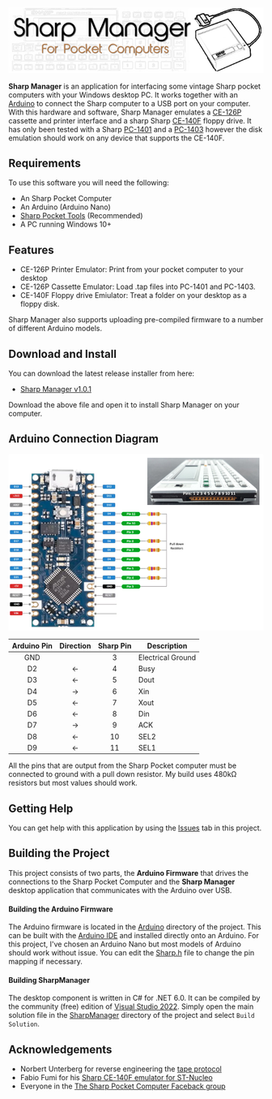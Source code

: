 ![](docs/images/SharpManagerBanner.png)

**Sharp Manager** is an application for interfacing some vintage Sharp pocket computers with your Windows desktop PC.  It works together with an [Arduino](https://store.arduino.cc/pages/nano-family) to connect the Sharp computer to a USB port on your computer.  With this hardware and software, Sharp Manager emulates a [CE-126P](http://pocket.free.fr/html/sharp/ce-126p_e.html) cassette and printer interface and a sharp Sharp [CE-140F](http://pocket.free.fr/html/sharp/ce-140f_e.html) floppy drive.  It has only been tested with a Sharp [PC-1401](http://pocket.free.fr/html/sharp/pc-1401_e.html) and a [PC-1403](http://pocket.free.fr/html/sharp/pc-1401_e.html) however the disk emulation should work on any device that supports the CE-140F.

## Requirements

To use this software you will need the following:

* An Sharp Pocket Computer
* An Arduino (Arduino Nano)
* [Sharp Pocket Tools](http://pocket.free.fr/html/soft/pocket-tools_e.html) (Recommended)
* A PC running Windows 10+

## Features

* CE-126P Printer Emulator: Print from your pocket computer to your desktop
* CE-126P Cassette Emulator: Load .tap files into PC-1401 and PC-1403.
* CE-140F Floppy drive Emiulator: Treat a folder on your desktop as a floppy disk.
  
Sharp Manager also supports uploading pre-compiled firmware to a number of different Arduino models.

## Download and Install

You can download the latest release installer from here:

* [Sharp Manager v1.0.1](https://github.com/codaris/SharpManager/releases/download/v1.0.1/SharpManager.msi)

Download the above file and open it to install Sharp Manager on your computer.

## Arduino Connection Diagram

![](docs/images/SharpMangerNanoConnect.png)

| Arduino Pin | Direction | Sharp Pin | Description       | 
|:-----------:|:---------:|:---------:|-------------------|
|     GND     |           |     3     | Electrical Ground |
|      D2     |   &larr;  |     4     | Busy              |
|      D3     |   &larr;  |     5     | Dout              |
|      D4     |   &rarr;  |     6     | Xin               |
|      D5     |   &larr;  |     7     | Xout              |
|      D6     |   &larr;  |     8     | Din               |
|      D7     |   &rarr;  |     9     | ACK               |
|      D8     |   &larr;  |     10    | SEL2              |
|      D9     |   &larr;  |     11    | SEL1              |

All the pins that are output from the Sharp Pocket computer must be connected to ground with a pull down resistor.  My build uses
480k&#8486; resistors but most values should work.  

## Getting Help

You can get help with this application by using the [Issues](https://github.com/codaris/SharpManager/issues) tab in this project.

## Building the Project

This project consists of two parts, the **Arduino Firmware** that drives the connections to the Sharp Pocket Computer and the **Sharp Manager** desktop application that communicates with the Arduino over USB. 

#### Building the Arduino Firmware

The Arduino firmware is located in the [Arduino](https://github.com/codaris/SharpManager/tree/main/Arduino) directory of the project.  This can be built with the [Arduino IDE](https://www.arduino.cc/en/software) and installed directly onto an Arduino.  For this project, I've chosen an Arduino Nano but most models of Arduino should work without issue.  You can edit the [Sharp.h](https://github.com/codaris/PofoManager/blob/main/Arduino/Sharp.h) file to change the pin mapping if necessary.

#### Building SharpManager

The desktop component is written in C# for .NET 6.0.  It can be compiled by the community (free) edition of [Visual Studio 2022](https://visualstudio.microsoft.com/vs/community/).  Simply open the main solution file in the [SharpManager](https://github.com/codaris/PofoManager/tree/main/SharpManager) directory of the project and select `Build Solution`.

## Acknowledgements

* Norbert Unterberg for reverse engineering the [tape protocol](https://edgar-pue.tripod.com/sharp/files/bigpc/sharplink.html)
* Fabio Fumi for his [Sharp CE-140F emulator for ST-Nucleo](https://github.com/ffxx68/Sharp_ce140f_emul)
* Everyone in the [The Sharp Pocket Computer Faceback group](https://www.facebook.com/groups/sharppc/)
